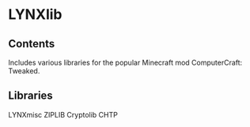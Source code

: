 # LYNXlib

## Contents

Includes various libraries for the popular Minecraft mod ComputerCraft: Tweaked.

## Libraries

LYNXmisc
ZIPLIB
Cryptolib
CHTP